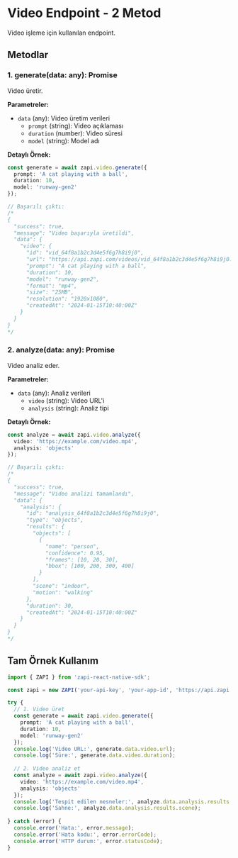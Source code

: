 # Video Endpoint - 2 Metod

Video işleme için kullanılan endpoint.

## Metodlar

### 1. generate(data: any): Promise<ApiResponse>
Video üretir.

**Parametreler:**
- `data` (any): Video üretim verileri
  - `prompt` (string): Video açıklaması
  - `duration` (number): Video süresi
  - `model` (string): Model adı

**Detaylı Örnek:**
```typescript
const generate = await zapi.video.generate({
  prompt: 'A cat playing with a ball',
  duration: 10,
  model: 'runway-gen2'
});

// Başarılı çıktı:
/*
{
  "success": true,
  "message": "Video başarıyla üretildi",
  "data": {
    "video": {
      "id": "vid_64f8a1b2c3d4e5f6g7h8i9j0",
      "url": "https://api.zapi.com/videos/vid_64f8a1b2c3d4e5f6g7h8i9j0.mp4",
      "prompt": "A cat playing with a ball",
      "duration": 10,
      "model": "runway-gen2",
      "format": "mp4",
      "size": "25MB",
      "resolution": "1920x1080",
      "createdAt": "2024-01-15T10:40:00Z"
    }
  }
}
*/
```

### 2. analyze(data: any): Promise<ApiResponse>
Video analiz eder.

**Parametreler:**
- `data` (any): Analiz verileri
  - `video` (string): Video URL'i
  - `analysis` (string): Analiz tipi

**Detaylı Örnek:**
```typescript
const analyze = await zapi.video.analyze({
  video: 'https://example.com/video.mp4',
  analysis: 'objects'
});

// Başarılı çıktı:
/*
{
  "success": true,
  "message": "Video analizi tamamlandı",
  "data": {
    "analysis": {
      "id": "analysis_64f8a1b2c3d4e5f6g7h8i9j0",
      "type": "objects",
      "results": {
        "objects": [
          {
            "name": "person",
            "confidence": 0.95,
            "frames": [10, 20, 30],
            "bbox": [100, 200, 300, 400]
          }
        ],
        "scene": "indoor",
        "motion": "walking"
      },
      "duration": 30,
      "createdAt": "2024-01-15T10:40:00Z"
    }
  }
}
*/
```

## Tam Örnek Kullanım

```typescript
import { ZAPI } from 'zapi-react-native-sdk';

const zapi = new ZAPI('your-api-key', 'your-app-id', 'https://api.zapi.com');

try {
  // 1. Video üret
  const generate = await zapi.video.generate({
    prompt: 'A cat playing with a ball',
    duration: 10,
    model: 'runway-gen2'
  });
  console.log('Video URL:', generate.data.video.url);
  console.log('Süre:', generate.data.video.duration);
  
  // 2. Video analiz et
  const analyze = await zapi.video.analyze({
    video: 'https://example.com/video.mp4',
    analysis: 'objects'
  });
  console.log('Tespit edilen nesneler:', analyze.data.analysis.results.objects.length);
  console.log('Sahne:', analyze.data.analysis.results.scene);
  
} catch (error) {
  console.error('Hata:', error.message);
  console.error('Hata kodu:', error.errorCode);
  console.error('HTTP durum:', error.statusCode);
}
```

